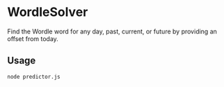 # WordleSolver
Find the Wordle word for any day, past, current, or future by providing an offset from today.

## Usage
`node predictor.js`